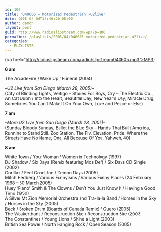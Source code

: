 ```yaml
---
id: 100
title: '040605 – Motorized Pedestrian +U2live'
date: 2005-04-06T14:40:20-05:00
author: damon
layout: post
guid: http://www.radioslipstream.com/wp/?p=100
permalink: /playlists/2005/04/040605-motorized-pedestrian-u2live/
categories:
  - PLAYLISTS
---
```

(<a href=“http://radioslipstream.com/radio/slipstream040605.mp3">MP3</a>)

**6 am**</font> 

The ArcadeFire / Wake Up / Funeral (2004)

–_U2 Live from San Diego (March 28, 2005)_–  
(City of Blinding Lights, Vertigo – Stories For Boys, Cry – The Electric Co., An Cat Dubh / Into the Heart, Beautiful Day, New Year’s Day, Miracle Drug, Sometimes You Can’t Make It On Your Own, Love and Peace or Else)

**7 am**</font>

–_More U2 Live from San Diego (March 28, 2005)_–  
(Sunday Bloody Sunday, Bullet the Blue Sky – Hands That Built America, Running to Stand Still, Zoo Station, The Fly, Elevation, Pride, Where the Streets Have No Name, One, All Because Of You, Yahweh, 40)

**8 am**</font> 

White Town / Your Woman / Women in Technology (1997)  
DJ Shadow / Six Days (Remix featuring Mos Def) / Six Days CD Single (2002)  
Gorillaz / Feel Good, Inc / Demon Days (2005)  
Mitch Hedberg / Various Funnyisms / Various Funny Places (24 February 1968 – 30 March 2005)  
Huey &#8216;Piano’ Smith & The Clowns / Don’t You Just Know It / Having a Good Time (1959)  
A Silver Mt Zion Memorial Orchestra and Tra-la-la Band / Horses in the Sky / Horses in the Sky (2005)  
Beck / Broken Drum (Boards of Canada Remix) / Guero (2005)  
The Weakerthans / Reconstruction Site / Reconstruction Site (2003)  
The Constantines / Young Lions / Shine a Light (2003)  
British Sea Power / North Hanging Rock / Open Season (2005)